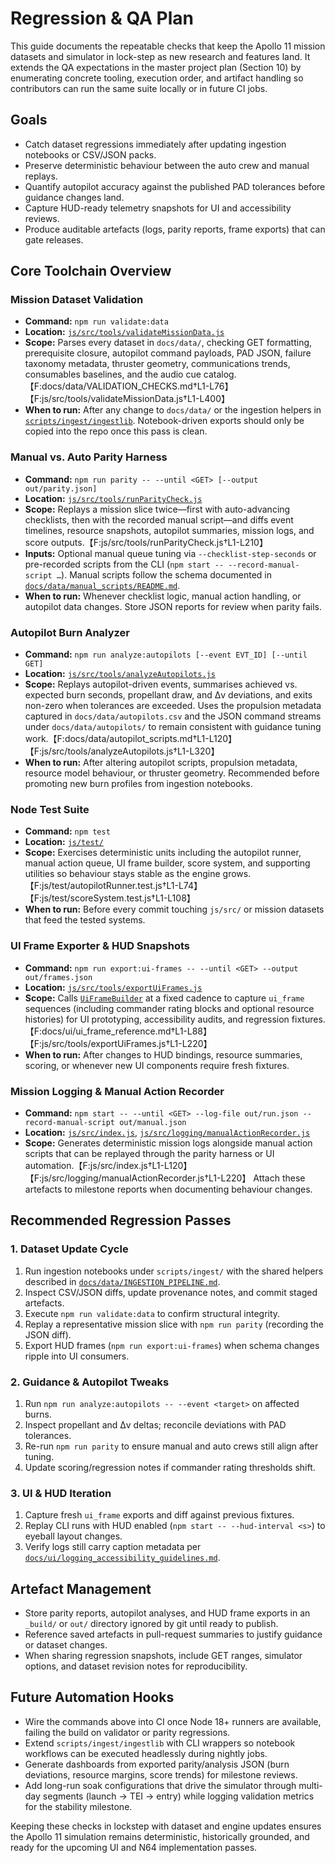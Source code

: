 # Regression & QA Plan

This guide documents the repeatable checks that keep the Apollo 11 mission datasets and simulator in lock-step as new research and features land. It extends the QA expectations in the master project plan (Section 10) by enumerating concrete tooling, execution order, and artifact handling so contributors can run the same suite locally or in future CI jobs.

## Goals
- Catch dataset regressions immediately after updating ingestion notebooks or CSV/JSON packs.
- Preserve deterministic behaviour between the auto crew and manual replays.
- Quantify autopilot accuracy against the published PAD tolerances before guidance changes land.
- Capture HUD-ready telemetry snapshots for UI and accessibility reviews.
- Produce auditable artefacts (logs, parity reports, frame exports) that can gate releases.

## Core Toolchain Overview

### Mission Dataset Validation
- **Command:** `npm run validate:data`
- **Location:** [`js/src/tools/validateMissionData.js`](../../js/src/tools/validateMissionData.js)
- **Scope:** Parses every dataset in `docs/data/`, checking GET formatting, prerequisite closure, autopilot command payloads, PAD JSON, failure taxonomy metadata, thruster geometry, communications trends, consumables baselines, and the audio cue catalog.【F:docs/data/VALIDATION_CHECKS.md†L1-L76】【F:js/src/tools/validateMissionData.js†L1-L400】
- **When to run:** After any change to `docs/data/` or the ingestion helpers in [`scripts/ingest/ingestlib`](../../scripts/ingest/ingestlib). Notebook-driven exports should only be copied into the repo once this pass is clean.

### Manual vs. Auto Parity Harness
- **Command:** `npm run parity -- --until <GET> [--output out/parity.json]`
- **Location:** [`js/src/tools/runParityCheck.js`](../../js/src/tools/runParityCheck.js)
- **Scope:** Replays a mission slice twice—first with auto-advancing checklists, then with the recorded manual script—and diffs event timelines, resource snapshots, autopilot summaries, mission logs, and score outputs.【F:js/src/tools/runParityCheck.js†L1-L210】
- **Inputs:** Optional manual queue tuning via `--checklist-step-seconds` or pre-recorded scripts from the CLI (`npm start -- --record-manual-script …`). Manual scripts follow the schema documented in [`docs/data/manual_scripts/README.md`](../data/manual_scripts/README.md).
- **When to run:** Whenever checklist logic, manual action handling, or autopilot data changes. Store JSON reports for review when parity fails.

### Autopilot Burn Analyzer
- **Command:** `npm run analyze:autopilots [--event EVT_ID] [--until GET]`
- **Location:** [`js/src/tools/analyzeAutopilots.js`](../../js/src/tools/analyzeAutopilots.js)
- **Scope:** Replays autopilot-driven events, summarises achieved vs. expected burn seconds, propellant draw, and Δv deviations, and exits non-zero when tolerances are exceeded. Uses the propulsion metadata captured in `docs/data/autopilots.csv` and the JSON command streams under `docs/data/autopilots/` to remain consistent with guidance tuning work.【F:docs/data/autopilot_scripts.md†L1-L120】【F:js/src/tools/analyzeAutopilots.js†L1-L320】
- **When to run:** After altering autopilot scripts, propulsion metadata, resource model behaviour, or thruster geometry. Recommended before promoting new burn profiles from ingestion notebooks.

### Node Test Suite
- **Command:** `npm test`
- **Location:** [`js/test/`](../../js/test)
- **Scope:** Exercises deterministic units including the autopilot runner, manual action queue, UI frame builder, score system, and supporting utilities so behaviour stays stable as the engine grows.【F:js/test/autopilotRunner.test.js†L1-L74】【F:js/test/scoreSystem.test.js†L1-L108】
- **When to run:** Before every commit touching `js/src/` or mission datasets that feed the tested systems.

### UI Frame Exporter & HUD Snapshots
- **Command:** `npm run export:ui-frames -- --until <GET> --output out/frames.json`
- **Location:** [`js/src/tools/exportUiFrames.js`](../../js/src/tools/exportUiFrames.js)
- **Scope:** Calls [`UiFrameBuilder`](../../js/src/hud/uiFrameBuilder.js) at a fixed cadence to capture `ui_frame` sequences (including commander rating blocks and optional resource histories) for UI prototyping, accessibility audits, and regression fixtures.【F:docs/ui/ui_frame_reference.md†L1-L88】【F:js/src/tools/exportUiFrames.js†L1-L220】
- **When to run:** After changes to HUD bindings, resource summaries, scoring, or whenever new UI components require fresh fixtures.

### Mission Logging & Manual Action Recorder
- **Command:** `npm start -- --until <GET> --log-file out/run.json --record-manual-script out/manual.json`
- **Location:** [`js/src/index.js`](../../js/src/index.js), [`js/src/logging/manualActionRecorder.js`](../../js/src/logging/manualActionRecorder.js)
- **Scope:** Generates deterministic mission logs alongside manual action scripts that can be replayed through the parity harness or UI automation.【F:js/src/index.js†L1-L120】【F:js/src/logging/manualActionRecorder.js†L1-L220】 Attach these artefacts to milestone reports when documenting behaviour changes.

## Recommended Regression Passes

### 1. Dataset Update Cycle
1. Run ingestion notebooks under `scripts/ingest/` with the shared helpers described in [`docs/data/INGESTION_PIPELINE.md`](../data/INGESTION_PIPELINE.md).
2. Inspect CSV/JSON diffs, update provenance notes, and commit staged artefacts.
3. Execute `npm run validate:data` to confirm structural integrity.
4. Replay a representative mission slice with `npm run parity` (recording the JSON diff).
5. Export HUD frames (`npm run export:ui-frames`) when schema changes ripple into UI consumers.

### 2. Guidance & Autopilot Tweaks
1. Run `npm run analyze:autopilots -- --event <target>` on affected burns.
2. Inspect propellant and Δv deltas; reconcile deviations with PAD tolerances.
3. Re-run `npm run parity` to ensure manual and auto crews still align after tuning.
4. Update scoring/regression notes if commander rating thresholds shift.

### 3. UI & HUD Iteration
1. Capture fresh `ui_frame` exports and diff against previous fixtures.
2. Replay CLI runs with HUD enabled (`npm start -- --hud-interval <s>`) to eyeball layout changes.
3. Verify logs still carry caption metadata per [`docs/ui/logging_accessibility_guidelines.md`](../ui/logging_accessibility_guidelines.md).

## Artefact Management
- Store parity reports, autopilot analyses, and HUD frame exports in an `_build/` or `out/` directory ignored by git until ready to publish.
- Reference saved artefacts in pull-request summaries to justify guidance or dataset changes.
- When sharing regression snapshots, include GET ranges, simulator options, and dataset revision notes for reproducibility.

## Future Automation Hooks
- Wire the commands above into CI once Node 18+ runners are available, failing the build on validator or parity regressions.
- Extend `scripts/ingest/ingestlib` with CLI wrappers so notebook workflows can be executed headlessly during nightly jobs.
- Generate dashboards from exported parity/analysis JSON (burn deviations, resource margins, score trends) for milestone reviews.
- Add long-run soak configurations that drive the simulator through multi-day segments (launch → TEI → entry) while logging validation metrics for the stability milestone.

Keeping these checks in lockstep with dataset and engine updates ensures the Apollo 11 simulation remains deterministic, historically grounded, and ready for the upcoming UI and N64 implementation passes.

